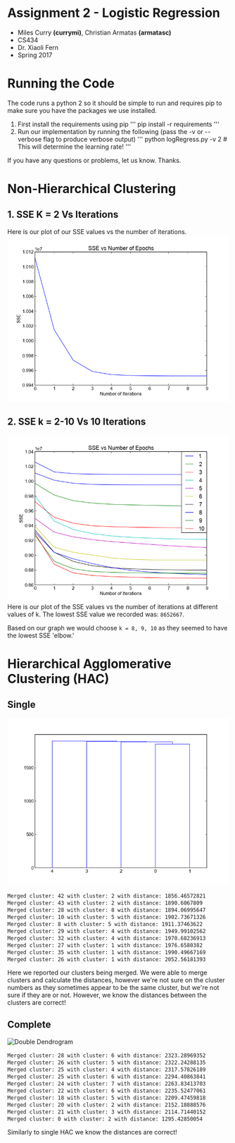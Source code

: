 # Assignment 2 - Logistic Regression
- Miles Curry **(currymi)**, Christian Armatas **(armatasc)**
- CS434
- Dr. Xiaoli Fern
- Spring 2017


# Running the Code
The code runs a python 2 so it should be simple to run and requires pip
to make sure you have the packages we use installed.
1. First install the requirements using pip
'''
pip install -r requirements
'''
2. Run our implementation by running the following (pass the -v or --verbose flag to produce verbose output)
'''
python logRegress.py -v 2 # This will determine the learning rate!
'''

If you have any questions or problems, let us know. Thanks.

# Non-Hierarchical Clustering

## 1. SSE K = 2 Vs Iterations

Here is our plot of our SSE values vs the number of iterations.
![k = 2 SSE](./docs/sse-k2.png)

## 2. SSE k = 2-10 Vs 10 Iterations
![k = 2-10 SSE](./docs/sse.png)
Here is our plot of the SSE values vs the number of iterations at different
values of k. The lowest SSE value we recorded was: ``8652667``.

Based on our graph we would choose ``k = 8, 9, 10`` as they seemed to have
the lowest SSE 'elbow.'

# Hierarchical Agglomerative Clustering (HAC)

## Single

![Single Dendrogram](./docs/single_hac.png) 

```
Merged cluster: 42 with cluster: 2 with distance: 1856.46572821
Merged cluster: 43 with cluster: 2 with distance: 1890.6067809
Merged cluster: 28 with cluster: 8 with distance: 1894.06995647
Merged cluster: 10 with cluster: 5 with distance: 1902.73671326
Merged cluster: 8 with cluster: 5 with distance: 1911.37463622
Merged cluster: 29 with cluster: 4 with distance: 1949.99102562
Merged cluster: 32 with cluster: 4 with distance: 1970.68236913
Merged cluster: 27 with cluster: 1 with distance: 1976.6580382
Merged cluster: 35 with cluster: 1 with distance: 1990.49667169
Merged cluster: 26 with cluster: 1 with distance: 2052.56181393
```
Here we reported our clusters being merged. We were able to merge clusters and
calculate the distances, however we're not sure on the cluster numbers as they
sometimes appear to be the same cluster, but we're not sure if they are or not.
However, we know the distances between the clusters are correct!


## Complete

![Double Dendrogram](./docs/double_hac.png) 

```
Merged cluster: 28 with cluster: 6 with distance: 2323.28969352
Merged cluster: 26 with cluster: 5 with distance: 2322.24288135
Merged cluster: 25 with cluster: 4 with distance: 2317.57826189
Merged cluster: 25 with cluster: 6 with distance: 2294.40863841
Merged cluster: 24 with cluster: 7 with distance: 2263.83413703
Merged cluster: 22 with cluster: 6 with distance: 2235.52477061
Merged cluster: 18 with cluster: 5 with distance: 2209.47459818
Merged cluster: 20 with cluster: 2 with distance: 2152.18888576
Merged cluster: 21 with cluster: 3 with distance: 2114.71440152
Merged cluster: 0 with cluster: 2 with distance: 1295.42850054
```

Similarly to single HAC we know the distances are correct!
